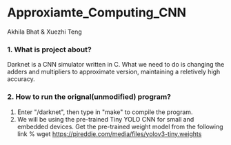 # Approxiamte_Computing_CNN 

Akhila Bhat & Xuezhi Teng

### 1. What is project about?

Darknet is a CNN simulator written in C. What we need to do is changing the adders and multipliers to approximate version, maintaining a reletively high accuracy.

### 2. How to run the orignal(unmodified) program?

1. Enter "/darknet", then type in "make" to compile the program.
2. We will be using the pre-trained Tiny YOLO CNN for small and embedded devices. Get the pre-trained weight model from the following link % wget https://pjreddie.com/media/files/yolov3-tiny.weights

